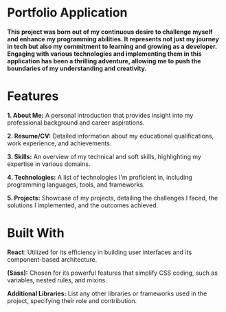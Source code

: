# **Portfolio Application**

**This project was born out of my continuous desire to challenge myself and enhance my programming abilities. It represents not just my journey in tech but also my commitment to learning and growing as a developer. Engaging with various technologies and implementing them in this application has been a thrilling adventure, allowing me to push the boundaries of my understanding and creativity.**


# Features

**1. About Me:** A personal introduction that provides insight into my professional background and career aspirations.

**2. Resume/CV:** Detailed information about my educational qualifications, work experience, and achievements.

**3. Skills:** An overview of my technical and soft skills, highlighting my expertise in various domains.

**4. Technologies:** A list of technologies I'm proficient in, including programming languages, tools, and frameworks.

**5. Projects:** Showcase of my projects, detailing the challenges I faced, the solutions I implemented, and the outcomes achieved.


# **Built With**

**React**: Utilized for its efficiency in building user interfaces and its component-based architecture.

**(Sass):** Chosen for its powerful features that simplify CSS coding, such as variables, nested rules, and mixins.

**Additional Libraries:** List any other libraries or frameworks used in the project, specifying their role and contribution.

